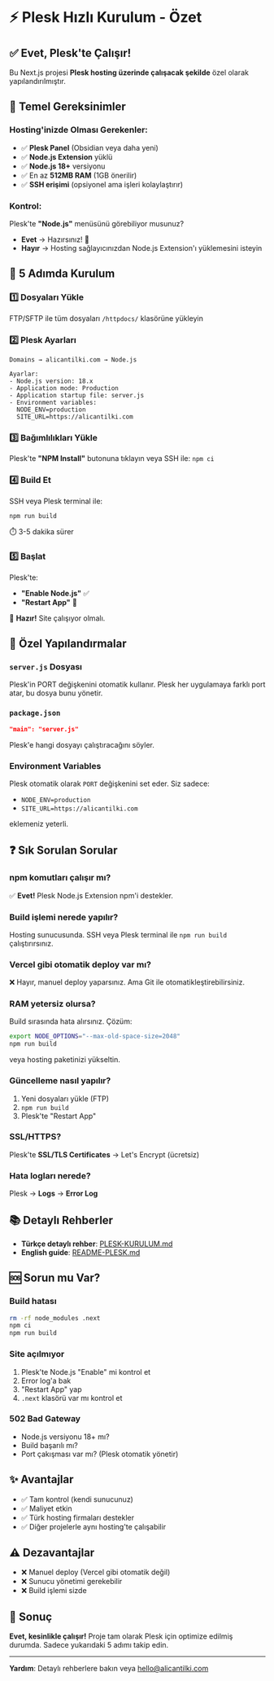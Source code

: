 # ⚡ Plesk Hızlı Kurulum - Özet

## ✅ Evet, Plesk'te Çalışır!

Bu Next.js projesi **Plesk hosting üzerinde çalışacak şekilde** özel olarak yapılandırılmıştır.

## 🎯 Temel Gereksinimler

### Hosting'inizde Olması Gerekenler:
- ✅ **Plesk Panel** (Obsidian veya daha yeni)
- ✅ **Node.js Extension** yüklü
- ✅ **Node.js 18+** versiyonu
- ✅ En az **512MB RAM** (1GB önerilir)
- ✅ **SSH erişimi** (opsiyonel ama işleri kolaylaştırır)

### Kontrol:
Plesk'te **"Node.js"** menüsünü görebiliyor musunuz?
- **Evet** → Hazırsınız! 🎉
- **Hayır** → Hosting sağlayıcınızdan Node.js Extension'ı yüklemesini isteyin

## 🚀 5 Adımda Kurulum

### 1️⃣ Dosyaları Yükle
FTP/SFTP ile tüm dosyaları `/httpdocs/` klasörüne yükleyin

### 2️⃣ Plesk Ayarları
```
Domains → alicantilki.com → Node.js

Ayarlar:
- Node.js version: 18.x
- Application mode: Production  
- Application startup file: server.js
- Environment variables:
  NODE_ENV=production
  SITE_URL=https://alicantilki.com
```

### 3️⃣ Bağımlılıkları Yükle
Plesk'te **"NPM Install"** butonuna tıklayın
veya SSH ile: `npm ci`

### 4️⃣ Build Et
SSH veya Plesk terminal ile:
```bash
npm run build
```
⏱️ 3-5 dakika sürer

### 5️⃣ Başlat
Plesk'te:
- **"Enable Node.js"** ✅
- **"Restart App"** 🔄

🎉 **Hazır!** Site çalışıyor olmalı.

## 🔧 Özel Yapılandırmalar

### `server.js` Dosyası
Plesk'in PORT değişkenini otomatik kullanır. Plesk her uygulamaya farklı port atar, bu dosya bunu yönetir.

### `package.json`
```json
"main": "server.js"
```
Plesk'e hangi dosyayı çalıştıracağını söyler.

### Environment Variables
Plesk otomatik olarak `PORT` değişkenini set eder. Siz sadece:
- `NODE_ENV=production`
- `SITE_URL=https://alicantilki.com`

eklemeniz yeterli.

## ❓ Sık Sorulan Sorular

### npm komutları çalışır mı?
✅ **Evet!** Plesk Node.js Extension npm'i destekler.

### Build işlemi nerede yapılır?
Hosting sunucusunda. SSH veya Plesk terminal ile `npm run build` çalıştırırsınız.

### Vercel gibi otomatik deploy var mı?
❌ Hayır, manuel deploy yaparsınız. Ama Git ile otomatikleştirebilirsiniz.

### RAM yetersiz olursa?
Build sırasında hata alırsınız. Çözüm:
```bash
export NODE_OPTIONS="--max-old-space-size=2048"
npm run build
```
veya hosting paketinizi yükseltin.

### Güncelleme nasıl yapılır?
1. Yeni dosyaları yükle (FTP)
2. `npm run build`
3. Plesk'te "Restart App"

### SSL/HTTPS?
Plesk'te **SSL/TLS Certificates** → Let's Encrypt (ücretsiz)

### Hata logları nerede?
Plesk → **Logs** → **Error Log**

## 📚 Detaylı Rehberler

- **Türkçe detaylı rehber**: [PLESK-KURULUM.md](./PLESK-KURULUM.md)
- **English guide**: [README-PLESK.md](./README-PLESK.md)

## 🆘 Sorun mu Var?

### Build hatası
```bash
rm -rf node_modules .next
npm ci
npm run build
```

### Site açılmıyor
1. Plesk'te Node.js "Enable" mi kontrol et
2. Error log'a bak
3. "Restart App" yap
4. `.next` klasörü var mı kontrol et

### 502 Bad Gateway
- Node.js versiyonu 18+ mı?
- Build başarılı mı?
- Port çakışması var mı? (Plesk otomatik yönetir)

## ✨ Avantajlar

- ✅ Tam kontrol (kendi sunucunuz)
- ✅ Maliyet etkin
- ✅ Türk hosting firmaları destekler
- ✅ Diğer projelerle aynı hosting'te çalışabilir

## ⚠️ Dezavantajlar

- ❌ Manuel deploy (Vercel gibi otomatik değil)
- ❌ Sunucu yönetimi gerekebilir
- ❌ Build işlemi sizde

## 🎯 Sonuç

**Evet, kesinlikle çalışır!** Proje tam olarak Plesk için optimize edilmiş durumda. Sadece yukarıdaki 5 adımı takip edin.

---

**Yardım**: Detaylı rehberlere bakın veya hello@alicantilki.com
